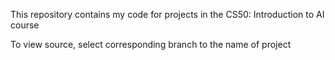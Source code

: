 This repository contains my code for projects in the CS50: Introduction to AI course

To view source, select corresponding branch to the name of project
